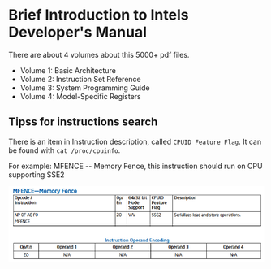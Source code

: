 # Brief Introduction to Intels Developer's Manual

There are about 4 volumes about this 5000+ pdf files.
* Volume 1: Basic Architecture
* Volume 2: Instruction Set Reference
* Volume 3: System Programming Guide
* Volume 4: Model-Specific Registers

## Tipss for instructions search
There is an item in Instruction description, called `CPUID Feature Flag`. It can be found with `cat /proc/cpuinfo`.

For example: 
MFENCE -- Memory Fence, this instruction should run on CPU supporting SSE2

![alt text](../../../picture/Snipaste_2024-02-02_16-50-12.png)

